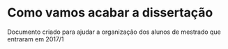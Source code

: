 # Como vamos acabar a dissertação

Documento criado para ajudar a organização dos alunos de mestrado que entraram em 2017/1
